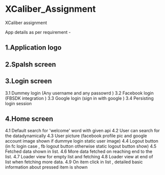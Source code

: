 
# XCaliber_Assignment
XCaliber assignment

App details as per requirement - 

1.Application logo
------------------

2.Spalsh screen
---------------

3.Login screen
---------------

3.1 Dummey login (Any username and any passowrd )
3.2 Facebook login (FBSDK integration )
3.3 Google login (sign in with google )
3.4 Persisting login session 


4.Home screen 
--------------

4.1 Default search for  'welcome' word with given api
4.2 User can search for the datadynamically
4.3 User picture (facebook profile pic and google account image shown if dummye login static user image)
4.4 Logout button (in fc login case , fb logout button otherwise static logout button show)
4.5 Fetched data shown in list.
4.6 More data fetched on reaching end to the list.
4.7 Loader view for empty list and fetching
4.8 Loader view at end of list when fetching more data.
4.9 On item click in list , detailed basic information about pressed item is shown 

